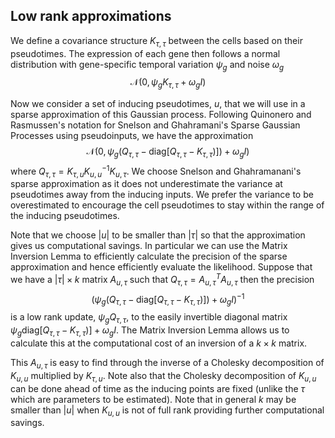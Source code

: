 Low rank approximations
-----------------------

We define a covariance structure $K_{\tau,\tau}$ between the cells based on
their pseudotimes. The expression of each gene then follows a normal
distribution with gene-specific temporal variation $\psi_g$ and noise
$\omega_g$ $$\mathcal{N}(0, \psi_g K_{\tau,\tau} + \omega_g I)$$

Now we consider a set of inducing pseudotimes, $u$, that we will use in a
sparse approximation of this Gaussian process. Following Quinonero and
Rasmussen's notation for Snelson and Ghahramani's Sparse Gaussian Processes
using pseudoinputs, we have the approximation $$\mathcal{N}(0,
\psi_g(Q_{\tau,\tau} - \textrm{diag}[Q_{\tau,\tau} - K_{\tau,\tau})]) +
\omega_g I)$$ where $Q_{\tau,\tau} = K_{\tau,u}K_{u,u}^{-1}K_{u,\tau}$. We
choose Snelson and Ghahramanani's sparse approximation as it does not
underestimate the variance at pseudotimes away from the inducing inputs. We
prefer the variance to be overestimated to encourage the cell pseudotimes to
stay within the range of the inducing pseudotimes.

Note that we choose $|u|$ to be smaller than $|\tau|$ so that the approximation
gives us computational savings.  In particular we can use the Matrix Inversion
Lemma to efficiently calculate the precision of the sparse approximation and
hence efficiently evaluate the likelihood. Suppose that we have a $|\tau|
\times k$ matrix $A_{u,\tau}$ such that $Q_{\tau,\tau}=A_{u,\tau}^T A_{u,\tau}$
then the precision $$\bigg(\psi_g(Q_{\tau,\tau} - \textrm{diag}[Q_{\tau,\tau} -
K_{\tau,\tau})]) + \omega_g I\bigg)^{-1}$$ is a low rank update, $\psi_g
Q_{\tau,\tau}$, to the easily invertible diagonal matrix $\psi_g
\textrm{diag}[Q_{\tau,\tau} - K_{\tau,\tau})] + \omega_g I$. The Matrix
Inversion Lemma allows us to calculate this at the computational cost of an
inversion of a $k \times k$ matrix.

This $A_{u,\tau}$ is easy to find through the inverse of a Cholesky
decomposition of $K_{u,u}$ multiplied by $K_{\tau,u}$.  Note also that the
Cholesky decomposition of $K_{u,u}$ can be done ahead of time as the inducing
points are fixed (unlike the $\tau$ which are parameters to be estimated).
Note that in general $k$ may be smaller than $|u|$ when $K_{u,u}$ is not of
full rank providing further computational savings.
